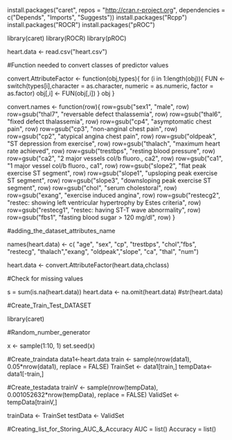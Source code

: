 install.packages("caret",
                 repos = "http://cran.r-project.org", 
                 dependencies = c("Depends", "Imports", "Suggests"))
install.packages("Rcpp")
install.packages("ROCR")
install.packages("pROC")

library(caret)
library(ROCR)
library(pROC)


heart.data <- read.csv("heart.csv") 

#Function needed to convert classes of predictor values

convert.AttributeFactor <- function(obj,types){
    for (i in 1:length(obj)){
        FUN <- switch(types[i],character = as.character, 
                                   numeric = as.numeric, 
                                   factor = as.factor)
        obj[,i] <- FUN(obj[,i])
    }
    obj
}

convert.names <- function(row){
  row=gsub("sex1", "male", row)
  row=gsub("thal7", "reversable defect thalassemia", row)
  row=gsub("thal6", "fixed defect thalassemia", row)
  row=gsub("cp4", "asymptomatic chest pain", row)
  row=gsub("cp3", "non-anginal chest pain", row)
  row=gsub("cp2", "atypical angina chest pain", row)
  row=gsub("oldpeak", "ST depression from exercise", row)
  row=gsub("thalach", "maximum heart rate achieved", row)
  row=gsub("trestbps", "resting blood pressure", row)
  row=gsub("ca2", "2 major vessels col/b fluoro., ca2", row)
  row=gsub("ca1", "1 major vessel col/b fluoro., ca1", row)
  row=gsub("slope2", "flat peak exercise ST segment", row)
  row=gsub("slope1", "upsloping peak exercise ST segment", row)
  row=gsub("slope3", "downsloping peak exercise ST segment", row)
  row=gsub("chol", "serum cholestoral", row)
  row=gsub("exang", "exercise induced angina", row)
  row=gsub("restecg2", "restec: showing left ventricular hypertrophy
                      by Estes criteria", row)
  row=gsub("restecg1", "restec: having ST-T wave abnormality", row)
  row=gsub("fbs1", "fasting blood sugar > 120 mg/dl", row)
  }


#adding_the_dataset_attributes_name

names(heart.data) <- c( "age", "sex", "cp", "trestbps", "chol","fbs", "restecg",
                   "thalach","exang", "oldpeak","slope", "ca", "thal", "num")

heart.data <- convert.AttributeFactor(heart.data,chclass)

#Check for missing values

s = sum(is.na(heart.data))
heart.data <- na.omit(heart.data)
#str(heart.data)


#Create_Train_Test_DATASET

library(caret)

#Random_number_generator


x <- sample(1:10, 1)
set.seed(x)

#Create_traindata
data1<-heart.data
train <- sample(nrow(data1), 0.05*nrow(data1), replace = FALSE)
TrainSet <- data1[train,]
tempData<- data1[-train,]

#Create_testadata
trainV <- sample(nrow(tempData), 0.001052632*nrow(tempData), replace = FALSE)
ValidSet <- tempData[trainV,]


trainData <- TrainSet
testData <-  ValidSet



#Creating_list_for_Storing_AUC_&_Accuracy
AUC = list()
Accuracy = list()
